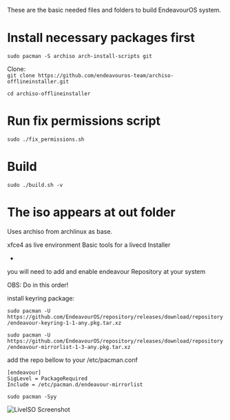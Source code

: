 These are the basic needed files and folders to build EndeavourOS system.

# Install necessary packages first
`sudo pacman -S archiso arch-install-scripts git`

Clone:\
`git clone https://github.com/endeavouros-team/archiso-offlineinstaller.git`

`cd archiso-offlineinstaller`

# Run fix permissions script
`sudo ./fix_permissions.sh`

# Build
`sudo ./build.sh -v`

# The iso appears at out folder

Uses archiso from archlinux as base.

xfce4 as live environment
Basic tools for a livecd
Installer

*
you will need to add and enable endeavour Repository at your system

OBS: Do in this order!


install keyring package:


`sudo pacman -U https://github.com/EndeavourOS/repository/releases/download/repository/endeavour-keyring-1-1-any.pkg.tar.xz`


`sudo pacman -U https://github.com/EndeavourOS/repository/releases/download/repository/endeavour-mirrorlist-1-3-any.pkg.tar.xz`

add the repo bellow to your /etc/pacman.conf

`[endeavour]`\
`SigLevel = PackageRequired`\
`Include = /etc/pacman.d/endeavour-mirrorlist`


`sudo pacman -Syy`

![LiveISO Screenshot](https://raw.githubusercontent.com/endeavouros-team/artwork-images-logo/master/ISO-Shot.png "LiveISO Screenshot")
